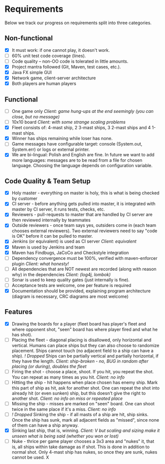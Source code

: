 # Requirements

Below we track our progress on requirements split into three categories.

## Non-functional

- [x] It must work: if one cannot play, it doesn't work.
- [ ] 60% unit test code coverage (lines).
- [ ] Code quality – non-OO code is tolerated in little amounts.
- [x] Project mantra followed (Git, Maven, test cases, etc.).
- [x] Java FX simple GUI
- [x] Network game, client-server architecture
- [x] Both players are human players

## Functional

- [ ] One game only
_Client: game hung-ups at the end seemingly (you can close, but no message)_
- [ ] 10x10 board
_Client: with some strange scaling problems_
- [x] Fleet consists of: 4-mast ship, 2 3-mast ships, 3 2-mast ships and 4 1-mast ships.
- [x] Winner has ships remaining while loser has none.
- [ ] Game messages have configurable target: console (System.out, System.err) or logs or external printer.
- [x] We are bi-lingual: Polish and English are fine. In future we want to add more languages: messages are to be read from a file for chosen language. Choosing the language depends on configuration variable.

## Code Quality & Team Setup

- [x] Holy master - everything on master is holy, this is what is being checked by customer
- [x] CI server - before anything gets pulled into master, it is integrated with master by CI server, it runs tests, checks, etc.
- [x] Reviewers - pull-requests to master that are handled by CI server are then reviewed internally by teammates
- [x] Outside reviewers - once team says yes, outsiders come in (each team chooses external reviewers). Two external reviewers need to say "code is OK" before it can be pulled to master.
- [x] Jenkins (or equivalent) is used as CI server 
_Client: equivalent_
- [x] Maven is used by Jenkins and team
- [x] Maven has Findbugs, JaCoCo and Checkstyle integration
- [ ] Dependency convergence must be 100%, verified with maven-enforcer plugin 
_Client: what honesty!_
- [ ] All dependencies that are NOT newest are recorded (along with reason why) in the dependencies
_Client: (log4j, lombok)_
- [ ] Sonar is used to keep quality gates (just internally is fine).
- [ ] Acceptance tests are welcome, one per feature is required
- [x] Documentation should be provided, explaining program architecture (diagram is necessary, CRC diagrams are most welcome)

## Features

- [x] Drawing the boards for a player (fleet board has player's fleet and where opponent shot, "seen" board has where player fired and what he has shot).
- [ ] Placing the fleet - diagonal placing is disallowed, only horizontal and vertical. Humans can place ships but they can also choose to randomize placement. Ships cannot touch (no adjacent field to a ship can have a ship). *! Dropped* Ships can be partially vertical and partially horizontal, if they have the length. _Client: ship-broken - no, BUG in random after placing (or during), doubles the fleet_
- [ ] Firing the shot - choose a place, shoot. If you hit, you repeat the shot. You can repeat as many times as you hit. _Client: no info_
- [ ] Hitting the ship - hit happens when place chosen has enemy ship. Mark this part of ship as hit, ask for another shot. One can repeat the shot into already hit (or even sunken) ship, but this doesn't give the right to another shot. _Client: no info on miss or repeated place_
- [ ] Missing the ship - misses are marked on "seen" board. One can shoot twice in the same place if it's a miss. _Client: no info_
- [ ] *! Dropped* Sinking the ship - if all masts of a ship are hit, ship sinks. Once the ship has sunk, mark all adjacent fields as "missed", since none of them can have a ship anyway.
- [x] Sinking last ship, that is, winning. _Client: V but scaling and sizing make it unseen what is being said (whether you won or lost)_
- [ ] Nuke - thrice per game player chooses a 3x3 area and "nukes" it, that is, all ships within take damage as if shot. This is done in addition to normal shot. Only 4-mast ship has nukes, so once they are sunk, nukes cannot be used.         X